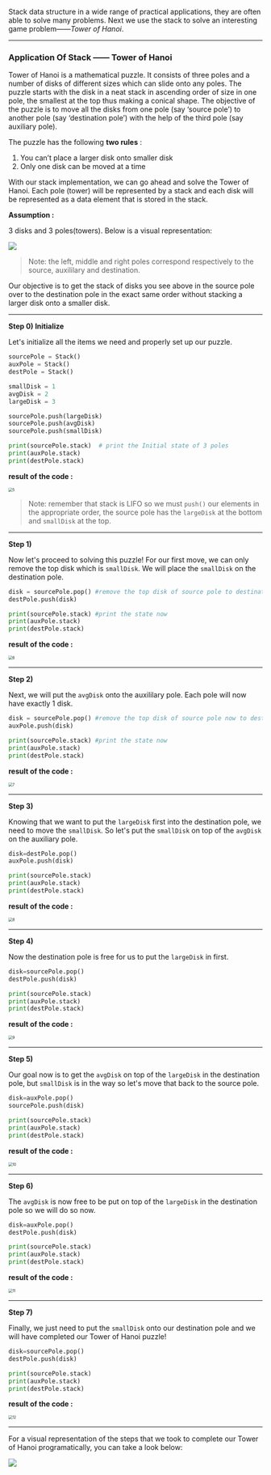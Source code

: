 <!--title={Stacks: Tower of Hanoi}-->

<!--badges={Algorithms:15}-->

<!--concepts={Stack Manipulation}-->

Stack data structure in a wide range of practical applications, they are often able to solve many problems. Next we use the stack to solve an interesting game problem——*Tower of Hanoi*.

---



### Application Of Stack —— Tower of Hanoi

Tower of Hanoi is a mathematical puzzle. It consists of three poles and a number of disks of different sizes which can slide onto any poles. The puzzle starts with the disk in a neat stack in ascending order of size in one pole, the smallest at the top thus making a conical shape. The objective of the puzzle is to move all the disks from one pole (say ‘source pole’) to another pole (say ‘destination pole’) with the help of the third pole (say auxiliary pole).

The puzzle has the following  **two rules** :

1. You can’t place a larger disk onto smaller disk
2. Only one disk can be moved at a time

With our stack implementation, we can go ahead and solve the Tower of Hanoi. Each pole (tower) will be represented by a stack and each disk will be represented as a data element that is stored in the stack. 

**Assumption :**

3 disks and 3 poles(towers).  Below is a visual representation:

![](https://www.tutorialspoint.com/data_structures_algorithms/images/tower_of_hanoi.jpg)

> Note: the left, middle and right poles correspond respectively to the source, auxililary and destination.

Our objective is to get the stack of disks you see above in the source pole over to the destination pole in the exact same order without stacking a larger disk onto a smaller disk.

---

**Step 0)  Initialize**

Let's initialize all the items we need and properly set up our puzzle. 

```python
sourcePole = Stack()
auxPole = Stack()
destPole = Stack()

smallDisk = 1
avgDisk = 2
largeDisk = 3

sourcePole.push(largeDisk)
sourcePole.push(avgDisk)
sourcePole.push(smallDisk)

print(sourcePole.stack)  # print the Initial state of 3 poles
print(auxPole.stack)
print(destPole.stack)
```

**result of the code :**

<img src="https://projectbit.s3-us-west-1.amazonaws.com/darlene/labs/stacks5.jpg" alt="5" style="zoom:50%;" />

> Note: remember that stack is LIFO so we must `push()` our elements in the appropriate order, the source pole has the `largeDisk` at the bottom and `smallDisk` at the top.

---

**Step 1)**

Now let's proceed to solving this puzzle! For our first move, we can only remove the top disk which is `smallDisk`. We will place the `smallDisk` on the destination pole.

```python
disk = sourcePole.pop() #remove the top disk of source pole to destination pole
destPole.push(disk)

print(sourcePole.stack) #print the state now
print(auxPole.stack)
print(destPole.stack)
```

**result of the code :**

<img src="https://projectbit.s3-us-west-1.amazonaws.com/darlene/labs/stacks6.jpg" alt="6" style="zoom:50%;" />

---

**Step 2)**

Next, we will put the `avgDisk` onto the auxililary pole. Each pole will now have exactly 1 disk.

```python
disk = sourcePole.pop() #remove the top disk of source pole now to destination pole
auxPole.push(disk)

print(sourcePole.stack) #print the state now
print(auxPole.stack)
print(destPole.stack)
```

**result of the code :**

<img src="https://projectbit.s3-us-west-1.amazonaws.com/darlene/labs/stacks7.jpg" alt="7" style="zoom:50%;" />

---

**Step 3)**

Knowing that we want to put the `largeDisk` first into the destination pole, we need to move the `smallDisk`. So let's put the `smallDisk` on top of the `avgDisk` on the auxiliary pole.

```python
disk=destPole.pop()
auxPole.push(disk)

print(sourcePole.stack)
print(auxPole.stack)
print(destPole.stack)
```

**result of the code :**

<img src="https://projectbit.s3-us-west-1.amazonaws.com/darlene/labs/stacks8.jpg" alt="8" style="zoom:50%;" />

---

**Step 4)**

Now the destination pole is free for us to put the `largeDisk` in first.

```python
disk=sourcePole.pop()
destPole.push(disk)

print(sourcePole.stack)
print(auxPole.stack)
print(destPole.stack)
```

**result of the code :**

<img src="https://projectbit.s3-us-west-1.amazonaws.com/darlene/labs/stacks9.jpg" alt="9" style="zoom:50%;" />

---

**Step 5)**

Our goal now is to get the `avgDisk` on top of the `largeDisk` in the destination pole, but `smallDisk` is in the way so let's move that back to the source pole.

```python
disk=auxPole.pop()
sourcePole.push(disk)

print(sourcePole.stack)
print(auxPole.stack)
print(destPole.stack)
```

**result of the code :**

<img src="https://projectbit.s3-us-west-1.amazonaws.com/darlene/labs/stacks10.jpg" alt="10" style="zoom:50%;" />

---

**Step 6)**

The `avgDisk` is now free to be put on top of the `largeDisk` in the destination pole so we will do so now.

```python
disk=auxPole.pop()
destPole.push(disk)

print(sourcePole.stack)
print(auxPole.stack)
print(destPole.stack)
```

 **result of the code :**

<img src="https://projectbit.s3-us-west-1.amazonaws.com/darlene/labs/stacks11.jpg" alt="11" style="zoom:50%;" />

---

**Step 7)**

Finally, we just need to put the `smallDisk` onto our destination pole and we will have completed our Tower of Hanoi puzzle!

```python
disk=sourcePole.pop()
destPole.push(disk)

print(sourcePole.stack)
print(auxPole.stack)
print(destPole.stack)
```

**result of the code :**

<img src="https://projectbit.s3-us-west-1.amazonaws.com/darlene/labs/stacks12.jpg" alt="12" style="zoom:50%;" />

---

For a visual representation of the steps that we took to complete our Tower of Hanoi programatically,  you can take a look below:

![](https://camo.githubusercontent.com/8e52409e5a737f70cc92f43f982cede3ad10885f/687474703a2f2f6d617468666f72756d2e6f72672f64722e6d6174682f6661712f6661712e6469736b332e676966)

